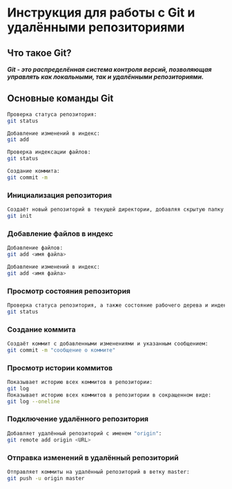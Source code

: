 # Инструкция для работы с Git и удалёнными репозиториями

## Что такое Git?
***Git - это распределённая система контроля версий, позволяющая управлять как локальными, так и удалёнными репозиториями.***

## Основные команды Git
``` sh
Проверка статуса репозитория:
git status

Добавление изменений в индекс:
git add

Проверка индексации файлов:
git status

Создание коммита:
git commit -m
```

### Инициализация репозитория
```sh
Создаёт новый репозиторий в текущей директории, добавляя скрытую папку ".git":
git init
```

### Добавление файлов в индекс
```sh
Добавление файлов:
git add <имя файла>

Добавление изменений в индекс:
git add <имя файла>
```

### Просмотр состояния репозитория
```bash
Проверка статуса репозитория, а также состояние рабочего дерева и индекса:
git status
```

### Создание коммита
```bash
Создаёт коммит с добавленными изменениями и указанным сообщением:
git commit -m "сообщение о коммите"
```

### Просмотр истории коммитов
```bash
Показывает историю всех коммитов в репозитории:
git log
Показывает историю всех коммитов в репозитории в сокращенном виде:
git log --oneline
```

### Подключение удалённого репозитория
```sh
Добавляет удалённый репозиторий с именем "origin":
git remote add origin <URL>
```

### Отправка изменений в удалённый репозиторий
```bash
Отправляет коммиты на удалённый репозиторий в ветку master:
git push -u origin master
```